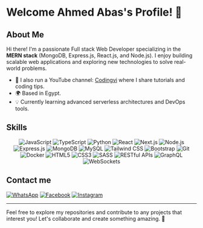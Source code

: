 # Welcome Ahmed Abas's Profile! 👋

## About Me

Hi there! I'm a passionate Full stack Web Developer specializing in the **MERN stack** (MongoDB, Express.js, React.js, and Node.js). I enjoy building scalable web applications and exploring new technologies to solve real-world problems.

- 🎥 I also run a YouTube channel: [Codingvi](https://www.youtube.com/@CodingVi) where I share tutorials and coding tips.
- 🌍 Based in Egypt.
- 💡 Currently learning advanced serverless architectures and DevOps tools.

## Skills

<div align="center">

![JavaScript](https://img.shields.io/badge/JavaScript-F7DF1E?style=for-the-badge&logo=javascript&logoColor=black)
![TypeScript](https://img.shields.io/badge/TypeScript-3178C6?style=for-the-badge&logo=typescript&logoColor=white)
![Python](https://img.shields.io/badge/Python-3776AB?style=for-the-badge&logo=python&logoColor=white)
![React](https://img.shields.io/badge/React-61DAFB?style=for-the-badge&logo=react&logoColor=black)
![Next.js](https://img.shields.io/badge/Next.js-000000?style=for-the-badge&logo=nextdotjs&logoColor=white)
![Node.js](https://img.shields.io/badge/Node.js-339933?style=for-the-badge&logo=nodedotjs&logoColor=white)
![Express.js](https://img.shields.io/badge/Express.js-000000?style=for-the-badge&logo=express&logoColor=white)
![MongoDB](https://img.shields.io/badge/MongoDB-47A248?style=for-the-badge&logo=mongodb&logoColor=white)
![MySQL](https://img.shields.io/badge/MySQL-4479A1?style=for-the-badge&logo=mysql&logoColor=white)
![Tailwind CSS](https://img.shields.io/badge/TailwindCSS-06B6D4?style=for-the-badge&logo=tailwindcss&logoColor=white)
![Bootstrap](https://img.shields.io/badge/Bootstrap-7952B3?style=for-the-badge&logo=bootstrap&logoColor=white)
![Git](https://img.shields.io/badge/Git-F05032?style=for-the-badge&logo=git&logoColor=white)
![Docker](https://img.shields.io/badge/Docker-2496ED?style=for-the-badge&logo=docker&logoColor=white)
![HTML5](https://img.shields.io/badge/HTML5-E34F26?style=for-the-badge&logo=html5&logoColor=white)
![CSS3](https://img.shields.io/badge/CSS3-1572B6?style=for-the-badge&logo=css3&logoColor=white)
![SASS](https://img.shields.io/badge/SASS-CC6699?style=for-the-badge&logo=sass&logoColor=white)
![RESTful APIs](https://img.shields.io/badge/REST-02569B?style=for-the-badge&logo=rest&logoColor=white)
![GraphQL](https://img.shields.io/badge/GraphQL-E10098?style=for-the-badge&logo=graphql&logoColor=white)
![WebSockets](https://img.shields.io/badge/WebSockets-000000?style=for-the-badge&logo=websockets&logoColor=white)

</div>


## Contact me
[![WhatsApp](https://img.shields.io/badge/WhatsApp-25D366?style=for-the-badge&logo=whatsapp&logoColor=white)](https://wa.me/201092429659)
[![Facebook](https://img.shields.io/badge/Facebook-1877F2?style=for-the-badge&logo=facebook&logoColor=white)](https://www.facebook.com/BnAbas5o/)
[![Instagram](https://img.shields.io/badge/Instagram-E4405F?style=for-the-badge&logo=instagram&logoColor=white)](https://instagram.com/bnabass_50)

---

Feel free to explore my repositories and contribute to any projects that interest you! Let's collaborate and create something amazing. 🚀
